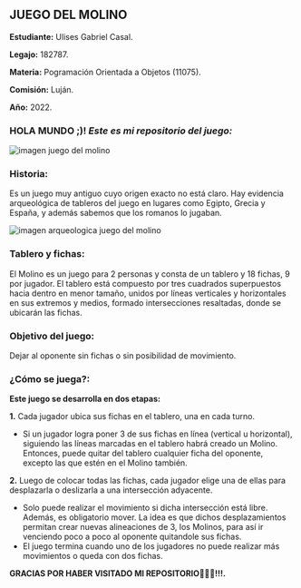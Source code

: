 ## __JUEGO DEL MOLINO__


__Estudiante:__ Ulises Gabriel Casal.

__Legajo:__ 182787.

__Materia:__ Pogramación Orientada a Objetos (11075).

__Comisión:__ Luján.

__Año:__ 2022.


### HOLA MUNDO ;)! *Este es mi repositorio del juego:*
![imagen juego del molino](https://www.ajedrezeureka.com/wp-content/uploads/2021/04/juego-del-molino-nueve-hombres-de-morris-libro-de-los-juegos.jpg)


### __Historia:__
Es un juego muy antiguo cuyo origen exacto no está claro. Hay evidencia arqueológica de tableros del juego en lugares como Egipto, Grecia y España, y además sabemos que los romanos lo jugaban.


![imagen arqueologica juego del molino](https://encrypted-tbn0.gstatic.com/images?q=tbn:ANd9GcR5A_ddgIv4gkzng8e3khq42RkTsNyniKu-LaX4oMZyfHrg0-CN66eFFfxDzkfRUe2BXcE&usqp=CAU.jpg)



### __Tablero y fichas:__
El Molino es un juego para 2 personas y consta de un tablero y 18 fichas, 9 por jugador. El tablero está compuesto por tres cuadrados superpuestos hacia dentro en menor tamaño, unidos por líneas verticales y horizontales en sus extremos y medios, formado intersecciones resaltadas, donde se ubicarán las fichas.


### __Objetivo del juego:__
Dejar al oponente sin fichas o sin posibilidad de movimiento.


### __¿Cómo se juega?:__
__Este juego se desarrolla en dos etapas:__

__1.__ Cada jugador ubica sus fichas en el tablero, una en cada turno.

* Si un jugador logra poner 3 de sus fichas en línea (vertical u horizontal), siguiendo las líneas marcadas en el tablero habrá creado un Molino. Entonces, puede quitar del tablero cualquier ficha del oponente, excepto las que estén en el Molino también.

__2.__ Luego de colocar todas las fichas, cada jugador elige una de ellas para desplazarla o deslizarla a una intersección adyacente. 
* Solo puede realizar el movimiento si dicha intersección está libre. Además, es obligatorio mover. La idea es que dichos desplazamientos permitan crear nuevas alineaciones de 3, los Molinos, para así ir venciendo poco a poco al oponente quitandole sus fichas.
* El juego termina cuando uno de los jugadores no puede realizar más movimientos o queda con dos fichas.


__GRACIAS POR HABER VISITADO MI REPOSITORIO👨🏻‍💻!!!.__
